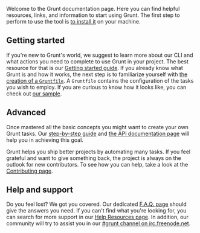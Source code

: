 Welcome to the Grunt documentation page. Here you can find helpful resources, links, and information to start using Grunt. The first step to perform to use the tool is [to install it](http://gruntjs.com/installing-grunt) on your machine.

## Getting started

If you're new to Grunt's world, we suggest to learn more about our CLI and what actions you need to complete to use Grunt in your project. The best resource for that is our [Getting started guide](http://gruntjs.com/getting-started). If you already know what Grunt is and how it works, the next step is to familiarize yourself with [the creation of a `Gruntfile`](http://gruntjs.com/configuring-tasks). A `Gruntfile` contains the configuration of the tasks you wish to employ. If you are curious to know how it looks like, you can check out [our sample](http://gruntjs.com/sample-gruntfile). 

## Advanced

Once mastered all the basic concepts you might want to create your own Grunt tasks. Our [step-by-step guide](http://gruntjs.com/creating-plugins) and [the API documentation page](http://gruntjs.com/api/grunt) will help you in achieving this goal.

Grunt helps you ship better projects by automating many tasks. If you feel grateful and want to give something back, the project is always on the outlook for new contributors. To see how you can help, take a look at the [Contributing page](http://gruntjs.com/contributing).

## Help and support

Do you feel lost? We got you covered. Our dedicated [F.A.Q. page](http://gruntjs.com/frequently-asked-questions) should give the answers you need. If you can't find what you're looking for, you can search for more support in our [Help Resources page](http://gruntjs.com/help-resources). In addition, our community will try to assist you in our [#grunt channel on irc.freenode.net](http://webchat.freenode.net/?channels=grunt).
